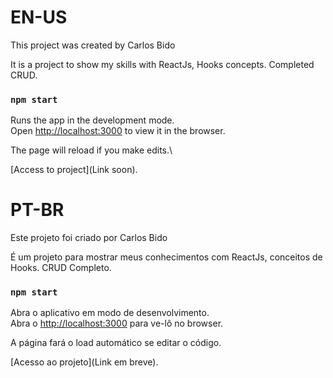 # EN-US
 This project was created by Carlos Bido

 It is a project to show my skills with ReactJs, Hooks concepts. Completed CRUD.

 ### `npm start`

 Runs the app in the development mode.\
 Open [http://localhost:3000](http://localhost:3000) to view it in the browser.

 The page will reload if you make edits.\

 [Access to project](Link soon).

# PT-BR

  Este projeto foi criado por Carlos Bido

 É um projeto para mostrar meus conhecimentos com ReactJs, conceitos de Hooks. CRUD Completo.

 ### `npm start`

 Abra o aplicativo em modo de desenvolvimento.\
 Abra o [http://localhost:3000](http://localhost:3000) para ve-lô no browser.

 A página fará o load automático se editar o código.

 [Acesso ao projeto](Link em breve).